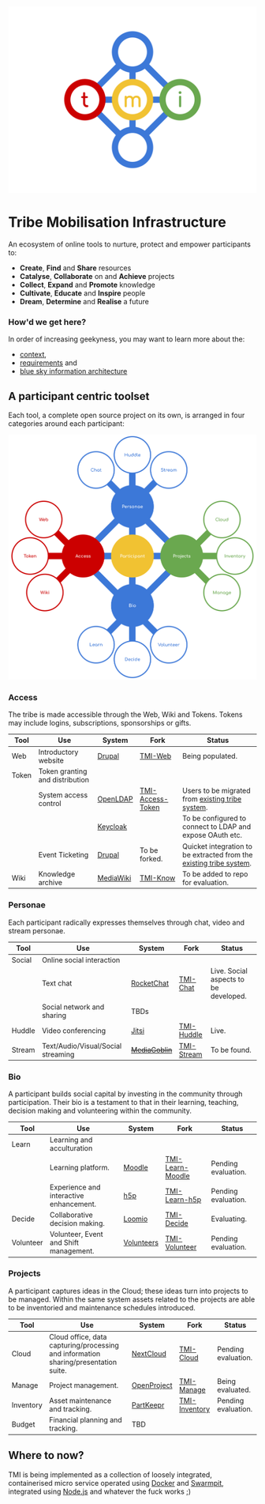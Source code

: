 ![TMI Logo](./docs/svg/tmi.svg)


# Tribe Mobilisation Infrastructure

An ecosystem of online tools to nurture, protect and empower participants to:

* **Create**, **Find** and **Share** resources
* **Catalyse**, **Collaborate** on and **Achieve** projects
* **Collect**, **Expand** and **Promote** knowledge
* **Cultivate**, **Educate** and **Inspire** people
* **Dream**, **Determine** and **Realise** a future


### How'd we get here?

In order of increasing geekyness, you may want to learn more about the:
* [context](./docs/context.md),
* [requirements](./docs/requirements.md) and
* [blue sky information architecture](./docs/information-architecture.md)


## A participant centric toolset

Each tool, a complete open source project on its own, is arranged in four
categories around each participant:

![Ecosystem](./docs/svg/Ecosystem.svg)


### Access

The tribe is made accessible through the Web, Wiki and Tokens.
Tokens may include logins, subscriptions, sponsorships or gifts.

| Tool | Use | System | Fork | Status |
| -- | -- | -- | -- | -- |
| Web    | Introductory website             | [Drupal](https://drupal.org)                          | [TMI-Web](https://github.com/AfrikaBurn/TMI-Web)                   | Being populated.
| Token  | Token granting and distribution  |
|        | System access control            | [OpenLDAP](openldap.org)                              | [TMI-Access-Token](https://github.com/AfrikaBurn/TMI-Access-Token) | Users to be migrated from [existing tribe system](https://github.com/afrikaburn/tribe).
|        |                                  | [Keycloak](https://www.keycloak.org/)                 |                                                                    | To be configured to connect to LDAP and expose OAuth etc.
|        | Event Ticketing                  | [Drupal](https://www.drupal.org/)                     | To be forked.                                                      | Quicket integration to be extracted from the [existing tribe system](https://github.com/afrikaburn/tribe).
| Wiki   | Knowledge archive                | [MediaWiki](https://www.mediawiki.org/wiki/MediaWiki) | [TMI-Know](https://github.com/AfrikaBurn/TMI-Know)                 | To be added to repo for evaluation.


### Personae

Each participant radically expresses themselves through chat, video and stream
personae.

| Tool | Use | System | Fork | Status |
| -- | -- | -- | -- | -- |
| Social    | Online social interaction
|           | Text chat                         | [RocketChat](https://rocket.chat)         | [TMI-Chat](https://github.com/AfrikaBurn/TMI-Chat)      | Live. Social aspects to be developed.
|           | Social network and sharing        | TBDs
| Huddle    | Video conferencing                | [Jitsi](https://jitsi.org)                | [TMI-Huddle](https://github.com/AfrikaBurn/TMI-Huddle)  | Live.
| Stream    | Text/Audio/Visual/Social streaming| [~~MediaGoblin~~](http://mediagoblin.org) | [TMI-Stream](https://github.com/AfrikaBurn/TMI-Stream)  | To be found.


### Bio

A participant builds social capital by investing in the community through
participation. Their bio is a testament to that in their learning, teaching,
decision making and volunteering within the community.

| Tool | Use | System | Fork | Status |
| -- | -- | -- | -- | -- |
| Learn     | Learning and acculturation
|           | Learning platform.                        | [Moodle](https://moodle.org)                          | [TMI-Learn-Moodle](https://github.com/AfrikaBurn/TMI-Learn-Moodle)| Pending evaluation.
|           | Experience and interactive enhancement.   | [h5p](https://h5p.org)                                | [TMI-Learn-h5p](https://github.com/AfrikaBurn/TMI-Learn-h5p) | Pending evaluation.
| Decide    | Collaborative decision making.            | [Loomio](https://loomio.org)                          | [TMI-Decide](https://github.com/AfrikaBurn/TMI-Decide)                                                                            | Evaluating.
| Volunteer | Volunteer, Event and Shift management.    | [Volunteers](https://github.com/playasoft/volunteers) | [TMI-Volunteer](https://github.com/AfrikaBurn/TMI-Volunteer)                                                                      | Pending evaluation.


### Projects

A participant captures ideas in the Cloud; these ideas turn into projects to be
managed. Within the same system assets related to the projects are able to be
inventoried and maintenance schedules introduced.

| Tool | Use | System | Fork | Status |
| -- | -- | -- | -- | -- |
| Cloud     | Cloud office, data capturing/processing and information sharing/presentation suite.   | [NextCloud](https://nextcloud.org)    | [TMI-Cloud](https://github.com/AfrikaBurn/TMI-Cloud)          | Pending evaluation.
| Manage    | Project management.                                                                   | [OpenProject](http://openproject.org) | [TMI-Manage](https://github.com/AfrikaBurn/TMI-Manage)        | Being evaluated.
| Inventory | Asset maintenance and tracking.                                                       | [PartKeepr](https://partkeepr.org)    | [TMI-Inventory](https://github.com/AfrikaBurn/TMI-Inventory)  | Pending evaluation.
| Budget    | Financial planning and tracking.                                                      | TBD


## Where to now?

TMI is being implemented as a collection of loosely integrated, containerised
micro service operated using [Docker](https://docker.io) and
[Swarmpit](https://swarmpit.io), integrated using
[Node.js](https://nodejs.org) and whatever the fuck works ;)